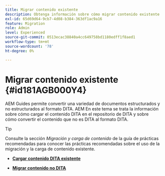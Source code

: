 ```yaml
---
title: Migrar contenido existente
description: Obtenga información sobre cómo migrar contenido existente
exl-id: 65d69d64-9cb7-4d08-b384-363df1ac9a16
feature: Migration
role: Admin
level: Experienced
source-git-commit: 0513ecac38840a4cc649758bd1180edff1f8aed1
workflow-type: tm+mt
source-wordcount: '78'
ht-degree: 0%

---
```


# Migrar contenido existente {#id181AGB000Y4}

AEM Guides permite convertir una variedad de documentos estructurados y no estructurados al formato DITA. AEM En este tema se trata la información sobre cómo cargar el contenido DITA en el repositorio de DITA y sobre cómo convertir el contenido que no es DITA al formato DITA.

>[!TIP]
>
> Consulte la sección *Migración y carga de contenido* de la guía de prácticas recomendadas para conocer las prácticas recomendadas sobre el uso de la migración y la carga de contenido existente.

- **[Cargar contenido DITA existente](migrate-content-upload-existing-dita-content.md)**

- **[Migrar contenido no DITA](migrate-content-non-dita.md)**
